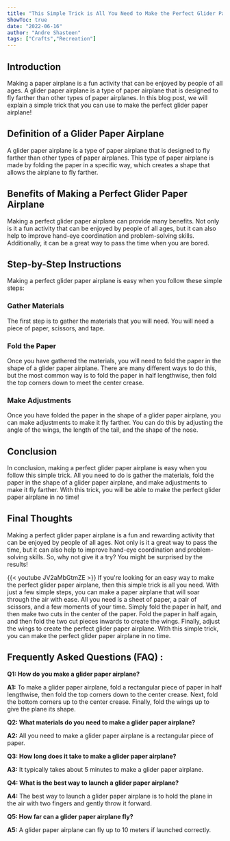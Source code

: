 ```yaml
---
title: "This Simple Trick is All You Need to Make the Perfect Glider Paper Airplane!"
ShowToc: true 
date: "2022-06-16"
author: "Andre Shasteen" 
tags: ["Crafts","Recreation"]
---
```

## Introduction 

Making a paper airplane is a fun activity that can be enjoyed by people of all ages. A glider paper airplane is a type of paper airplane that is designed to fly farther than other types of paper airplanes. In this blog post, we will explain a simple trick that you can use to make the perfect glider paper airplane!

## Definition of a Glider Paper Airplane

A glider paper airplane is a type of paper airplane that is designed to fly farther than other types of paper airplanes. This type of paper airplane is made by folding the paper in a specific way, which creates a shape that allows the airplane to fly farther.

## Benefits of Making a Perfect Glider Paper Airplane

Making a perfect glider paper airplane can provide many benefits. Not only is it a fun activity that can be enjoyed by people of all ages, but it can also help to improve hand-eye coordination and problem-solving skills. Additionally, it can be a great way to pass the time when you are bored.

## Step-by-Step Instructions

Making a perfect glider paper airplane is easy when you follow these simple steps:

### Gather Materials

The first step is to gather the materials that you will need. You will need a piece of paper, scissors, and tape.

### Fold the Paper

Once you have gathered the materials, you will need to fold the paper in the shape of a glider paper airplane. There are many different ways to do this, but the most common way is to fold the paper in half lengthwise, then fold the top corners down to meet the center crease.

### Make Adjustments

Once you have folded the paper in the shape of a glider paper airplane, you can make adjustments to make it fly farther. You can do this by adjusting the angle of the wings, the length of the tail, and the shape of the nose.

## Conclusion

In conclusion, making a perfect glider paper airplane is easy when you follow this simple trick. All you need to do is gather the materials, fold the paper in the shape of a glider paper airplane, and make adjustments to make it fly farther. With this trick, you will be able to make the perfect glider paper airplane in no time! 

## Final Thoughts

Making a perfect glider paper airplane is a fun and rewarding activity that can be enjoyed by people of all ages. Not only is it a great way to pass the time, but it can also help to improve hand-eye coordination and problem-solving skills. So, why not give it a try? You might be surprised by the results!

{{< youtube JV2aMbGtmZE >}} 
If you're looking for an easy way to make the perfect glider paper airplane, then this simple trick is all you need. With just a few simple steps, you can make a paper airplane that will soar through the air with ease. All you need is a sheet of paper, a pair of scissors, and a few moments of your time. Simply fold the paper in half, and then make two cuts in the center of the paper. Fold the paper in half again, and then fold the two cut pieces inwards to create the wings. Finally, adjust the wings to create the perfect glider paper airplane. With this simple trick, you can make the perfect glider paper airplane in no time.

## Frequently Asked Questions (FAQ) :
**Q1: How do you make a glider paper airplane?**

**A1:** To make a glider paper airplane, fold a rectangular piece of paper in half lengthwise, then fold the top corners down to the center crease. Next, fold the bottom corners up to the center crease. Finally, fold the wings up to give the plane its shape. 

**Q2: What materials do you need to make a glider paper airplane?**

**A2:** All you need to make a glider paper airplane is a rectangular piece of paper. 

**Q3: How long does it take to make a glider paper airplane?**

**A3:** It typically takes about 5 minutes to make a glider paper airplane. 

**Q4: What is the best way to launch a glider paper airplane?**

**A4:** The best way to launch a glider paper airplane is to hold the plane in the air with two fingers and gently throw it forward. 

**Q5: How far can a glider paper airplane fly?**

**A5:** A glider paper airplane can fly up to 10 meters if launched correctly.





